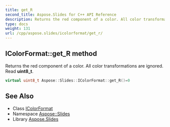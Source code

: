 ```yaml
---
title: get_R
second_title: Aspose.Slides for C++ API Reference
description: Returns the red component of a color. All color transformations are ignored. Read uint8_t.
type: docs
weight: 131
url: /cpp/aspose.slides/icolorformat/get_r/
---
```

## IColorFormat::get_R method


Returns the red component of a color. All color transformations are ignored. Read **uint8_t**.

```cpp
virtual uint8_t Aspose::Slides::IColorFormat::get_R()=0
```

## See Also

* Class [IColorFormat](../)
* Namespace [Aspose::Slides](../../)
* Library [Aspose.Slides](../../../)
